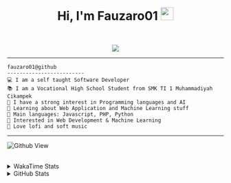 <h1 align="center">
Hi, I'm Fauzaro01
  <img src="https://media.giphy.com/media/hvRJCLFzcasrR4ia7z/giphy.gif" width="30"></h1>
<br/>

<p align="center">
  <a href="https://github.com/DenverCoder1/readme-typing-svg">
    <img src="https://readme-typing-svg.herokuapp.com?lines=Chill%20and%20Coding;Full+Stack+Web+Developer;Student;Software%20Develover;Always%20learning%20new%20things&center=true&width=380&height=45">
  </a>
</p>

<hr>

```
fauzaro01@github
-------------------------
💻 I am a self taught Software Developer
📚 I am a Vocational High School Student from SMK TI 1 Muhammadiyah Cikampek
📝 I have a strong interest in Programming languages and AI
🌱 Learning about Web Application and Machine Learning stuff
🌟 Main languages: Javascript, PHP, Python
🚩 Interested in Web Development & Machine Learning
🎵 Love lofi and soft music 
```

<hr>

![Github View](https://komarev.com/ghpvc/?username=fauzaro01&style=flat-square)
<br><br>
<details>
  <summary>
     WakaTime Stats
  </summary>
  <br>
  <!--START_SECTION:waka-->

```txt
From: 10 September 2021 - To: 28 February 2025

Total Time: 762 hrs 21 mins

JavaScript          220 hrs 51 mins ███████▒░░░░░░░░░░░░░░░░░   28.97 %
PHP                 143 hrs 4 mins  ████▓░░░░░░░░░░░░░░░░░░░░   18.77 %
HTML                99 hrs 40 mins  ███▒░░░░░░░░░░░░░░░░░░░░░   13.08 %
Blade Template      75 hrs 39 mins  ██▒░░░░░░░░░░░░░░░░░░░░░░   09.92 %
EJS                 56 hrs 49 mins  ██░░░░░░░░░░░░░░░░░░░░░░░   07.45 %
Java                41 hrs 50 mins  █▒░░░░░░░░░░░░░░░░░░░░░░░   05.49 %
CSS                 32 hrs 23 mins  █░░░░░░░░░░░░░░░░░░░░░░░░   04.25 %
JSON                30 hrs 12 mins  █░░░░░░░░░░░░░░░░░░░░░░░░   03.96 %
Python              13 hrs 26 mins  ▒░░░░░░░░░░░░░░░░░░░░░░░░   01.76 %
Other               6 hrs 16 mins   ▒░░░░░░░░░░░░░░░░░░░░░░░░   00.82 %
```

<!--END_SECTION:waka-->
</details>
<details>
  <summary>
    GitHub Stats
  </summary>
  <br>
  <div align="center">
    <img src="https://github-readme-stats.vercel.app/api?username=Fauzaro01&show_icons=true&theme=algolia" alt="Fauzaro01's GitHub Stats" style="margin: 20px;" />
    <img src="https://github-readme-streak-stats.herokuapp.com/?user=Fauzaro01&theme=algolia" alt="Fauzaro01's GitHub Streak" style="margin: 20px;" />
  </div>

  <div align="center">
    <img src="https://github-readme-stats.vercel.app/api?username=Fauzaro01&show_icons=true&locale=en&count_private=true&hide_rank=true&custom_title=My%20GitHub%20Stats&disable_animations=true&theme=algolia" alt="Fauzaro01's Stars" style="margin: 20px;" />
    <img src="https://github-readme-stats.vercel.app/api/top-langs/?username=Fauzaro01&langs_count=8&theme=algolia&layout=compact" alt="Top Languages" style="margin: 20px;" />
  </div>
</details>
